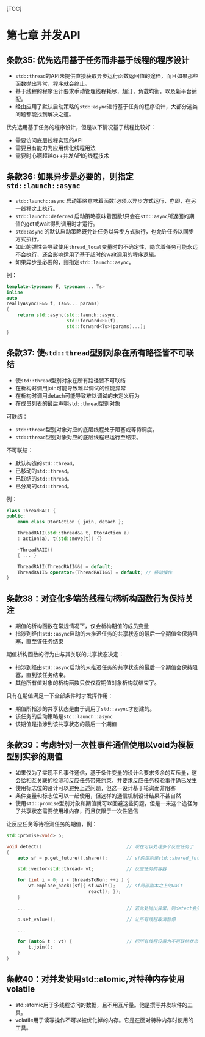 [TOC]

# 第七章 并发API

## 条款35: 优先选用基于任务而非基于线程的程序设计
- `std::thread`的API未提供直接获取异步运行函数返回值的途径，而且如果那些函数抛出异常，程序就会终止。
- 基于线程的程序设计要求手动管理线程耗尽，超订，负载均衡，以及新平台适配。
- 经由应用了默认启动策略的`std::async`进行基于任务的程序设计，大部分这类问题都能找到解决之道。

优先选用基于任务的程序设计，但是以下情况基于线程比较好：

- 需要访问底层线程实现的API
- 需要且有能力为应用优化线程用法
- 需要时心啊超越c++并发API的线程技术



## 条款36: 如果异步是必要的，则指定`std::launch::async`
- `std::launch::async` 启动策略意味着函数f必须以异步方式运行，亦即，在另一线程之上执行。
- `std::launch::deferred` 启动策略意味着函数f只会在`std::async`所返回的期值的get或wait得到调用时才运行。
- `std::async` 的默认启动策略既允许任务以异步方式执行，也允许任务以同步方式执行。
- 如此的弹性会导致使用`thread_local`变量时的不确定性，隐含着任务可能永远不会执行，还会影响运用了基于超时的wait调用的程序逻辑。
- 如果异步是必要的，则指定`std::launch::async`。

例：

```c++
template<typename F, typename... Ts>
inline
auto
reallyAsync(F&& f, Ts&&... params)
{
    return std::async(std::launch::async,
                      std::forward<F>(f),
                      std::forward<Ts>(params)...);
}
```



## 条款37: 使`std::thread`型别对象在所有路径皆不可联结
- 使`std::thread`型别对象在所有路径皆不可联结
- 在析构时调用join可能导致难以调试的性能异常
- 在析构时调用detach可能导致难以调试的未定义行为
- 在成员列表的最后声明`std::thread`型别对象

可联结：
- `std::thread`型别对象对应的底层线程处于阻塞或等待调度。
- `std::thread`型别对象对应的底层线程已运行至结束。

不可联结：
- 默认构造的`std::thread`。
- 已移动的`std::thread`。
- 已联结的`std::thread`。
- 已分离的`std::thread`。

例：

```c++
class ThreadRAII {
public:
    enum class DtorAction { join, detach };

    ThreadRAII(std::thread&& t, DtorAction a)
    : action(a), t(std::move(t)) {}

    ~ThreadRAII()
    { ... }

    ThreadRAII(ThreadRAII&&) = default;
    ThreadRAII& operator=(ThreadRAII&&) = default; // 移动操作
}
```



## 条款38：对变化多端的线程句柄析构函数行为保持关注
- 期值的析构函数在常规情况下，仅会析构期值的成员变量
- 指涉到经由`std::async`启动的未推迟任务的共享状态的最后一个期值会保持阻塞，直至该任务结束

期值析构函数的行为由与其关联的共享状态决定：

- 指涉到经由`std::async`启动的未推迟任务的共享状态的最后一个期值会保持阻塞，直到该任务结束。
- 其他所有值对象的析构函数只仅仅将期值对象析构就结束了。

只有在期值满足一下全部条件时才发挥作用：

- 期值所指涉的共享状态是由于调用了`std::async`才创建的。
- 该任务的启动策略是`std::launch::async`
- 该期值是指涉到该共享状态的最后一个期值



## 条款39：考虑针对一次性事件通信使用以void为模板型别实参的期值
- 如果仅为了实现平凡事件通信，基于条件变量的设计会要求多余的互斥量，这会给相互关联的检测和反应任务带来约束，并要求反应任务校验事件确已发生
- 使用标志位的设计可以避免上述问题，但这一设计基于轮询而非阻塞
- 条件变量和标志位可以一起使用，但这样的通信机制设计结果不甚自然
- 使用`std::promise`型别对象和期值就可以回避这些问题，但是一来这个途径为了共享状态需要使用堆内存，而且仅限于一次性通信

让反应任务等待检测任务的期值，例：

```c++
std::promise<void> p;

void detect()                               // 现在可以处理多个反应任务了
{
    auto sf = p.get_future().share();       // sf的型别是std::shared_future<void>

    std::vector<std::thread> vt;            // 反应任务的容器

    for (int i = 0; i < threadsToRun; ++i ) {
        vt.emplace_back([sf]{ sf.wait();    // sf局部副本之上的wait
                              react(); });
    }

    ...                                     // 若此处抛出异常，则detect会失去响应

    p.set_value();                          // 让所有线程取消暂停

    ...

    for (auto& t : vt) {                    // 把所有线程设置为不可联结状态
        t.join();
    }
}
```



## 条款40：对并发使用std::atomic,对特种内存使用volatile
- std::atomic用于多线程访问的数据，且不用互斥量。他是撰写并发软件的工具。
- volatile用于读写操作不可以被优化掉的内存。它是在面对特种内存时使用的工具。



